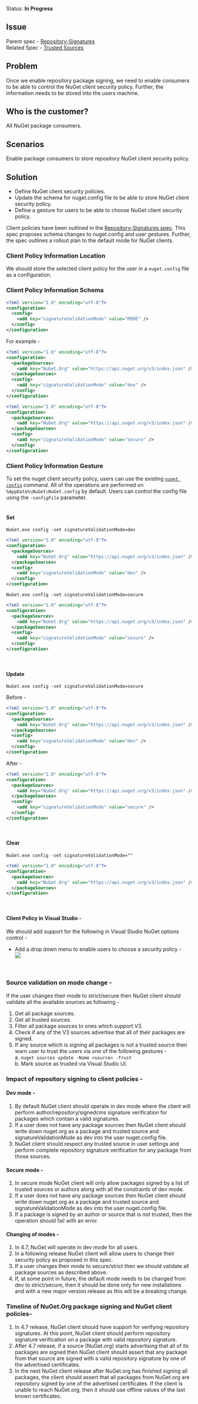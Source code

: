 Status: **In Progress**

## Issue
Parent spec - [Repository-Signatures](https://github.com/NuGet/Home/wiki/Repository-Signatures)  
Related Spec - [Trusted Sources](https://github.com/NuGet/Home/wiki/%5BSpec%5D-NuGet-Config-schema-changes-to-enable-repository-signatures)

## Problem
Once we enable repository package signing, we need to enable consumers to be able to control the NuGet client security policy. Further, the information needs to be stored into the users machine.

## Who is the customer?
All NuGet package consumers.

## Scenarios
Enable package consumers to store repository NuGet client security policy.

## Solution
* Define NuGet client security policies.
* Update the schema for nuget.config file to be able to store NuGet client security policy.
* Define a gesture for users to be able to choose NuGet client security policy.

Client policies have been outlined in the [Repository-Signatures spec](https://github.com/NuGet/Home/wiki/Repository-Signatures#client-policies). This spec proposes schema changes to nuget.config and user gestures. Further, the spec outlines a rollout plan to the default mode for NuGet clients.

### Client Policy Information Location
We should store the selected client policy for the user in a `nuget.config` file as a configuration.

### Client Policy Information Schema
```xml
<?xml version="1.0" encoding="utf-8"?>
<configuration>
  <config>
    <add key="signatureValidationMode" value="MODE" />
  </config>
</configuration>
```

For example -
```xml
<?xml version="1.0" encoding="utf-8"?>
<configuration>
  <packageSources>
    <add key="NuGet.Org" value="https://api.nuget.org/v3/index.json" />
  </packageSources>
  <config>
    <add key="signatureValidationMode" value="dev" />
  </config>
</configuration>
```

```xml
<?xml version="1.0" encoding="utf-8"?>
<configuration>
  <packageSources>
    <add key="NuGet.Org" value="https://api.nuget.org/v3/index.json" />
  </packageSources>
  <config>
    <add key="signatureValidationMode" value="secure" />
  </config>
</configuration>
```

### Client Policy Information Gesture
To set the nuget client security policy, users can use the existing [`nuget config`](https://docs.microsoft.com/en-us/nuget/tools/cli-ref-config) command. All of the operations are performed on `%AppData%\NuGet\NuGet.config` by default. Users can control the config file using the `-configFile` parameter.
<br/>
<br/>

#### Set 

`NuGet.exe config -set signatureValidationMode=dev`

```xml
<?xml version="1.0" encoding="utf-8"?>
<configuration>
  <packageSources>
    <add key="NuGet.Org" value="https://api.nuget.org/v3/index.json" />
  </packageSources>
  <config>
    <add key="signatureValidationMode" value="dev" />
  </config>
</configuration>
```

`NuGet.exe config -set signatureValidationMode=secure`

```xml
<?xml version="1.0" encoding="utf-8"?>
<configuration>
  <packageSources>
    <add key="NuGet.Org" value="https://api.nuget.org/v3/index.json" />
  </packageSources>
  <config>
    <add key="signatureValidationMode" value="secure" />
  </config>
</configuration>
```
<br/>

#### Update 

`NuGet.exe config -set signatureValidationMode=secure`

Before -
```xml
<?xml version="1.0" encoding="utf-8"?>
<configuration>
  <packageSources>
    <add key="NuGet.Org" value="https://api.nuget.org/v3/index.json" />
  </packageSources>
  <config>
    <add key="signatureValidationMode" value="dev" />
  </config>
</configuration>
```
After -
```xml
<?xml version="1.0" encoding="utf-8"?>
<configuration>
  <packageSources>
    <add key="NuGet.Org" value="https://api.nuget.org/v3/index.json" />
  </packageSources>
  <config>
    <add key="signatureValidationMode" value="secure" />
  </config>
</configuration>
```
<br/>

#### Clear 

`NuGet.exe config -set signatureValidationMode=""`

```xml
<?xml version="1.0" encoding="utf-8"?>
<configuration>
  <packageSources>
    <add key="NuGet.Org" value="https://api.nuget.org/v3/index.json" />
  </packageSources>
</configuration>
``` 
<br/>

#### Client Policy in Visual Studio -
We should add support for the following in Visual Studio NuGet options control - 

* Add a drop down menu to enable users to choose a security policy -  
![](https://github.com/NuGet/Home/blob/dev/resources/signing/client%20policy%20selection.png)
<br/>


### Source validation on mode change - 
If the user changes their mode to strict/secure then NuGet client should validate all the available sources as following - 
1. Get all package sources.
2. Get all trusted sources.
3. Filter all package sources to ones which support V3.
4. Check if any of the V3 sources advertise that all of their packages are signed.
5. If any source which is signing all packages is not a trusted source then warn user to trust the users via one of the following gestures -  
a. `nuget sources update -Name <source> -Trust`  
b. Mark source as trusted via Visual Studio UI.


###  Impact of repository signing to client policies - 

#### Dev mode -
1. By default NuGet client should operate in dev mode where the client will perform author/repository/signedcms signature verification for packages which contain a valid signatures.  
2. If a user does not have any package sources then NuGet client should write down nuget.org as a package and trusted source and signatureValidationMode as dev into the user nuget.config file.
3. NuGet client should respect any trusted source in user settings and perform complete repository signature verification for any package from those sources.

#### Secure mode -
1. In secure mode NuGet client will only allow packages signed by a list of trusted sources or authors along with all the constraints of dev mode.
2. If a user does not have any package sources then NuGet client should write down nuget.org as a package and trusted source and signatureValidationMode as dev into the user nuget.config file.
3. If a package is signed by an author or source that is not trusted, then the operation should fail with an error.

#### Changing of modes - 
1. In 4.7, NuGet will operate in dev mode for all users.
2. In a following release NuGet client will allow users to change their security policy as proposed in this spec.
3. If a user changes their mode to secure/strict then we should validate all package sources as described above.
4. If, at some point in future, the default mode needs to be changed from dev to strict/secure, then it should be done only for new installations and with a new major version release as this will be a breaking change.

### Timeline of NuGet.Org package signing and NuGet client policies- 
1. In 4.7 release, NuGet client should have support for verifying repository signatures. At this point, NuGet client should perform repository signature verification on a package with valid repository signature.
2. After 4.7 release, if a source (NuGet.org) starts advertising that all of its packages are signed then NuGet client should assert that any package from that source are signed with a valid repository signature by one of the advertised certificates.
3. In the next NuGet client release after NuGet.org has finished signing all packages, the client should assert that all packages from NuGet.org are repository signed by one of the advertised certificates. If the client is unable to reach NuGet.org, then it should use offline values of the last known certificates.